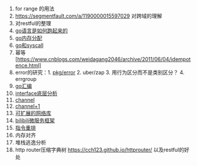 1. for range 的用法
2. https://segmentfault.com/a/1190000015597029 对跨域的理解
3. 对restful的整理
4. [go语言是如何跑起来的](https://mp.weixin.qq.com/s?__biz=MjM5MDUwNTQwMQ==&mid=2257483812&idx=1&sn=3bc022cc699e24c0639e9ca6b321d552&chksm=a53918f2924e91e488c786c308353ee963df3e1bccb577bc9b03dd94f9551e4172401133becd&mpshare=1&scene=1&srcid=&key=510b2bd21a8a969b20e47c7693358a90af167dd62d840690ad4ade5055ba9d755880a0343a155953ed1d08cc44d0c290deeca91f9d621e4f1cd4569a4f66c615e3f9a0e7edbf7c3271f832e043117132&ascene=1&uin=MjEwMjA3MTA2NQ%3D%3D&devicetype=Windows+10&version=62060834&lang=zh_CN&pass_ticket=H4brR44nrECmMMcRH2Mu3Xmljhe1RnoC5EVUMsgppKV%2BXkPf488pLLjTIs71U9md)
5. [go内存分配](https://mp.weixin.qq.com/s?__biz=Mzg3MTA0NDQ1OQ==&mid=2247483927&idx=1&sn=62583380f2602947e64a34613abe7e35&chksm=ce85c613f9f24f05b709723845f9626a08ed0ef3a8ec9923cdbd76e6230359188e492224fef5&mpshare=1&scene=1&srcid=&key=510b2bd21a8a969be9f43a1c9aa128d465641b9fc30f4e6e0a19d11df6b21c2e9ac8c3da34af9152ecb738835861745282d575cdd0428ac5d68b9043cf6bc8f8f2febc51aee51a7872748d91c3e4db46&ascene=1&uin=MjEwMjA3MTA2NQ%3D%3D&devicetype=Windows+10&version=62060834&lang=zh_CN&pass_ticket=H4brR44nrECmMMcRH2Mu3Xmljhe1RnoC5EVUMsgppKV%2BXkPf488pLLjTIs71U9md)
6. [go和syscall](https://mp.weixin.qq.com/s?__biz=MzI1NDA3NzY4NA==&mid=2247485018&idx=2&sn=dfffee21768302c4f3dce06eaf10c874&chksm=e9cbf9c1debc70d71db87adaedf6e4957bb081fe4bf6a01a9a959a69c00a82e713e848197052&mpshare=1&scene=1&srcid=0708CMJJKHiLi3GKVMVxOy4k&key=510b2bd21a8a969b2d1d76fc3ad313003489427aba4bdccb1b5a99337064e3636257847e5f133e888e897152ce3ca770d2b74c597ebea2083f951194c16b37d70e5d712bba2ce1f496c265863016eb9b&ascene=1&uin=MjEwMjA3MTA2NQ%3D%3D&devicetype=Windows+10&version=62060834&lang=zh_CN&pass_ticket=H4brR44nrECmMMcRH2Mu3Xmljhe1RnoC5EVUMsgppKV%2BXkPf488pLLjTIs71U9md)
7. 幂等[https://www.cnblogs.com/weidagang2046/archive/2011/06/04/idempotence.html]
8. error的研究：1. [pkg/error](https://github.com/pkg/errors) 2. uber/zap 3. 用行为区分而不是类别区分？ 4. errgroup
8. [go汇编](https://chai2010.cn/advanced-go-programming-book/ch3-asm/ch3-01-basic.html) 
9. [interface底层分析](https://www.jianshu.com/p/ce91ca87fef1?utm_campaign=haruki&utm_content=note&utm_medium=reader_share&utm_source=weixin)
10. [channel](http://lessisbetter.site/2019/03/03/golang-channel-design-and-source/)
11. [channel+1](https://mp.weixin.qq.com/s?__biz=MjM5MDUwNTQwMQ==&mid=2257483870&idx=1&sn=1c61a1f530b3e52d801a7916065f3eec&chksm=a5391888924e919e39ddb8f017b572fd6f199184d6ad85c4ae4dacf2749312b70717d7beee44&mpshare=1&scene=1&srcid=&key=034516426b2066d0f70d525bf66160c508cad2ca843ffddfa4ee6bd2edc545645b98d4bb5ce66bab8cfa81546462f00c8fe47c5e797a7ccbedf92eeb800ec864b921273b277153f1b88730e5d884ce91&ascene=1&uin=MjEwMjA3MTA2NQ%3D%3D&devicetype=Windows+10&version=62060834&lang=zh_CN&pass_ticket=efPNLRctgYmpKMszLe6OEG5z5f8en%2BzyyWAgphiEkVcPy2arsWBGjQPgMH5xDDSU)
11. [可扩展的网络库](https://github.com/8treenet/jaguar)
12. [bilibili微服务框架](https://github.com/bilibili/kratos)
13. [指令重排](https://mp.weixin.qq.com/s?__biz=MjM5MDUwNTQwMQ==&mid=2257483799&idx=1&sn=8922b65080f15d5e3fa006da20cc6901&chksm=a53918c1924e91d7f5e450e537ba3c5050724cc47d1b8d5ac7af3248338bd348d964b14f9f75&mpshare=1&scene=1&srcid=&key=49cd1e59990c3d1f8cca724eb112954847fff27e8bc8904c27292644d77747263d3cc9702902edb417d79d823080f5a71b2f860b74ba7eceb4adcbec2fa07fdbf6bd713c65246d121775d84b25c9317a&ascene=1&uin=MjEwMjA3MTA2NQ%3D%3D&devicetype=Windows+10&version=62060834&lang=zh_CN&pass_ticket=p1PfS0o9cRjtbB%2BynPAdCHbSMZOC%2BU4lwTdkfawvdMDEHZIHLxE4S4T8nH0JsDLX)
14. 内存对齐
15. 堆栈逃逸分析
16. http router压缩字典树 https://cch123.github.io/httprouter/ 以及restful的好处
